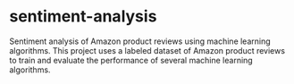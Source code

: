 # sentiment-analysis
Sentiment analysis of Amazon product reviews using machine learning algorithms. This project uses a labeled dataset of Amazon product reviews to train and evaluate the performance of several machine learning algorithms.
